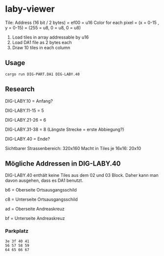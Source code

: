 # laby-viewer

Tile:
	Address (16 bit / 2 bytes) = ef00 = u16
	Color for each pixel = (x = 0-15 , y = 0-15) = (255 = u8, 0 = u8, 0 = u8)

1. Load tiles in array addressable by u16
2. Load DA1 file as 2 bytes each
3. Draw 10 tiles in each column

## Usage

```
cargo run DIG-PART.DA1 DIG-LABY.40
```

## Research

DIG-LABY.10 = Anfang?

DIG-LABY.11-15 = 5

DIG-LABY.21-26 = 6

DIG-LABY.31-38 = 8 (Längste Strecke = erste Abbiegung?)

DIG-LABY.40 = Ende?

Sichtbarer Strassenbereich: 320x160
Macht in Tiles je 16x16: 20x10

## Mögliche Addressen in DIG-LABY.40

DIG-LABY.40 enthält keine Tiles aus dem 02 und 03 Block. Daher kann man davon ausgehen, dass es DA1 benutzt.

b6 = Oberseite Ortsausgangsschild

c8 = Unterseite Ortsausgangsschild

ad = Oberseite Andreaskreuz

bf = Unterseite Andreaskreuz

### Parkplatz

```
3e 3f 40 41
56 57 58 59
64 65 66 67
```

